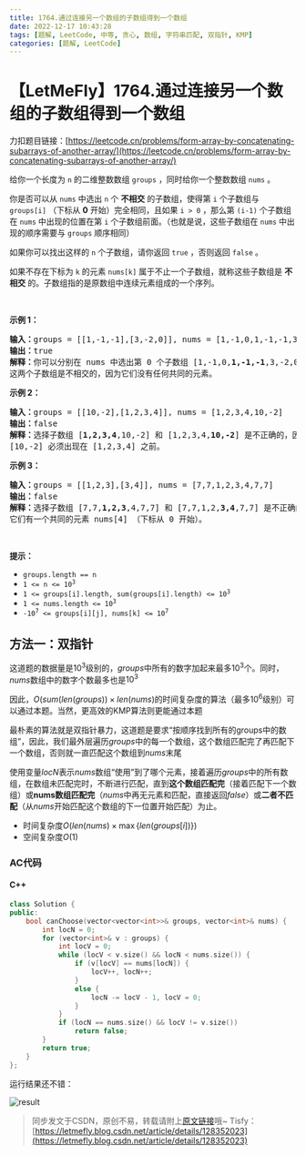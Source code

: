 ```yaml
---
title: 1764.通过连接另一个数组的子数组得到一个数组
date: 2022-12-17 10:43:28
tags: [题解, LeetCode, 中等, 贪心, 数组, 字符串匹配, 双指针, KMP]
categories: [题解, LeetCode]
---
```


# 【LetMeFly】1764.通过连接另一个数组的子数组得到一个数组

力扣题目链接：[https://leetcode.cn/problems/form-array-by-concatenating-subarrays-of-another-array/](https://leetcode.cn/problems/form-array-by-concatenating-subarrays-of-another-array/)

<p>给你一个长度为 <code>n</code> 的二维整数数组 <code>groups</code> ，同时给你一个整数数组 <code>nums</code> 。</p>

<p>你是否可以从 <code>nums</code> 中选出 <code>n</code> 个 <strong>不相交</strong> 的子数组，使得第 <code>i</code> 个子数组与 <code>groups[i]</code> （下标从 <strong>0</strong> 开始）完全相同，且如果 <code>i > 0</code> ，那么第 <code>(i-1)</code> 个子数组在 <code>nums</code> 中出现的位置在第 <code>i</code> 个子数组前面。（也就是说，这些子数组在 <code>nums</code> 中出现的顺序需要与 <code>groups</code> 顺序相同）</p>

<p>如果你可以找出这样的 <code>n</code> 个子数组，请你返回 <code>true</code> ，否则返回 <code>false</code> 。</p>

<p>如果不存在下标为 <code>k</code> 的元素 <code>nums[k]</code> 属于不止一个子数组，就称这些子数组是 <strong>不相交</strong> 的。子数组指的是原数组中连续元素组成的一个序列。</p>

<p> </p>

<p><strong>示例 1：</strong></p>

<pre>
<b>输入：</b>groups = [[1,-1,-1],[3,-2,0]], nums = [1,-1,0,1,-1,-1,3,-2,0]
<b>输出：</b>true
<b>解释：</b>你可以分别在 nums 中选出第 0 个子数组 [1,-1,0,<strong>1,</strong><strong>-1,</strong><strong>-1</strong>,3,-2,0] 和第 1 个子数组 [1,-1,0,1,-1,-1,<strong>3,</strong><strong>-2,0</strong>] 。
这两个子数组是不相交的，因为它们没有任何共同的元素。
</pre>

<p><strong>示例 2：</strong></p>

<pre>
<b>输入：</b>groups = [[10,-2],[1,2,3,4]], nums = [1,2,3,4,10,-2]
<b>输出：</b>false
<strong>解释：</strong>选择子数组 [<strong>1,2,3,4</strong>,10,-2] 和 [1,2,3,4,<strong>10,-2</strong>] 是不正确的，因为它们出现的顺序与 groups 中顺序不同。
[10,-2] 必须出现在 [1,2,3,4] 之前。
</pre>

<p><strong>示例 3：</strong></p>

<pre>
<b>输入：</b>groups = [[1,2,3],[3,4]], nums = [7,7,1,2,3,4,7,7]
<b>输出：</b>false
<strong>解释：</strong>选择子数组 [7,7,<strong>1,2,3</strong>,4,7,7] 和 [7,7,1,2,<strong>3,4</strong>,7,7] 是不正确的，因为它们不是不相交子数组。
它们有一个共同的元素 nums[4] （下标从 0 开始）。
</pre>

<p> </p>

<p><strong>提示：</strong></p>

<ul>
	<li><code>groups.length == n</code></li>
	<li><code>1 <= n <= 10<sup>3</sup></code></li>
	<li><code>1 <= groups[i].length, sum(groups[i].length) <= 10<sup><span style="">3</span></sup></code></li>
	<li><code>1 <= nums.length <= 10<sup>3</sup></code></li>
	<li><code>-10<sup>7</sup> <= groups[i][j], nums[k] <= 10<sup>7</sup></code></li>
</ul>


    
## 方法一：双指针

这道题的数据量是$10^3$级别的，$groups$中所有的数字加起来最多$10^3$个。同时，$nums$数组中的数字个数最多也是$10^3$

因此，$O(sum(len(groups))\times len(nums)$的时间复杂度的算法（最多$10^6$级别）可以通过本题。当然，更高效的KMP算法则更能通过本题

最朴素的算法就是双指针暴力，这道题是要求“按顺序找到所有的groups中的数组”，因此，我们最外层遍历$groups$中的每一个数组，这个数组匹配完了再匹配下一个数组，否则就一直匹配这个数组到$nums$末尾

使用变量$locN$表示$nums$数组“使用”到了哪个元素，接着遍历$groups$中的所有数组，在数组未匹配完时，不断进行匹配，直到**这个数组匹配完**（接着匹配下一个数组）或**nums数组匹配完**（$nums$中再无元素和匹配，直接返回$false$）或**二者不匹配**（从$nums$开始匹配这个数组的下一位置开始匹配）为止。

+ 时间复杂度$O(len(nums)\times \max\{len(groups[i])\})$
+ 空间复杂度$O(1)$

### AC代码

#### C++

```cpp
class Solution {
public:
    bool canChoose(vector<vector<int>>& groups, vector<int>& nums) {
        int locN = 0;
        for (vector<int>& v : groups) {
            int locV = 0;
            while (locV < v.size() && locN < nums.size()) {
                if (v[locV] == nums[locN]) {
                    locV++, locN++;
                }
                else {
                    locN -= locV - 1, locV = 0;
                }
            }
            if (locN == nums.size() && locV != v.size())
                return false;
        }
        return true;
    }
};
```

运行结果还不错：

![result](https://cors.tisfy.eu.org/https://img-blog.csdnimg.cn/0ce7372b0deb47e88b72d7b301424e0b.jpeg#pic_center)

> 同步发文于CSDN，原创不易，转载请附上[原文链接](https://blog.letmefly.xyz/2022/12/17/LeetCode%201764.%E9%80%9A%E8%BF%87%E8%BF%9E%E6%8E%A5%E5%8F%A6%E4%B8%80%E4%B8%AA%E6%95%B0%E7%BB%84%E7%9A%84%E5%AD%90%E6%95%B0%E7%BB%84%E5%BE%97%E5%88%B0%E4%B8%80%E4%B8%AA%E6%95%B0%E7%BB%84/)哦~
> Tisfy：[https://letmefly.blog.csdn.net/article/details/128352023](https://letmefly.blog.csdn.net/article/details/128352023)
